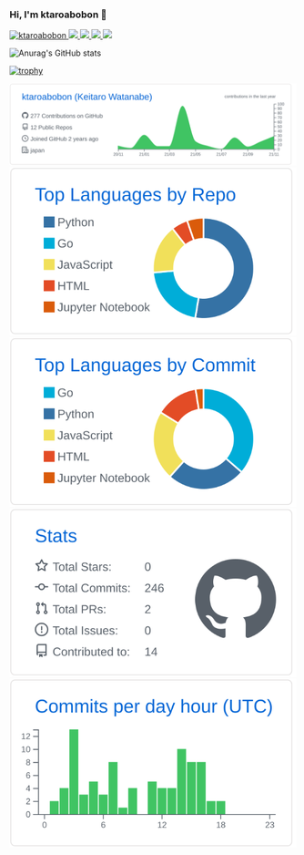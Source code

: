 ### Hi, I'm ktaroabobon 👋


<p align="left"> 
  <a href="https://github.com/ktaroabobon/ktaroabobon/">
    <img src="https://komarev.com/ghpvc/?username=ktaroabobon" alt="ktaroabobon" />
  </a>
  <a href="http://twitter.com/abobon_blog">
    <img height="20" src="https://img.shields.io/twitter/follow/abobon_blog?label=Twitter&logo=twitter&style=flat" />
  </a>
  <a href="https://github.com/ktaroabobon">
    <img height="20" src="https://img.shields.io/github/followers/ktaroabobon?label=follow&logo=github&style=flat" />
  </a>
  <a href="http://qiita.com/ktaroabobon">
    <img height="20" src="https://qiita-badge.apiapi.app/s/ktaroabobon/posts.svg" />
  </a>
  <//qiita.com/ktaroabobon">
    <img height="20" src="https://qiita-badge.apiapi.app/s/ktaroabobon/contributions.svg" />
  </a>
</p>
  
  
![Anurag's GitHub stats](https://github-readme-stats.vercel.app/api?username=ktaroabobon&show_icons=true&theme=gruvbox&bg_color=white)

[![trophy](https://github-profile-trophy.vercel.app/?username=ryo-ma)](https://github.com/ryo-ma/github-profile-trophy)

[![](https://raw.githubusercontent.com/ktaroabobon/github-profile-summary-cards-example/master/profile-summary-card-output/github/0-profile-details.svg)](https://github.com/vn7n24fzkq/github-profile-summary-cards)
[![](https://raw.githubusercontent.com/ktaroabobon/github-profile-summary-cards-example/master/profile-summary-card-output/github/1-repos-per-language.svg)](https://github.com/vn7n24fzkq/github-profile-summary-cards) [![](https://raw.githubusercontent.com/ktaroabobon/github-profile-summary-cards-example/master/profile-summary-card-output/github/2-most-commit-language.svg)](https://github.com/vn7n24fzkq/github-profile-summary-cards)
[![](https://raw.githubusercontent.com/ktaroabobon/github-profile-summary-cards-example/master/profile-summary-card-output/github/3-stats.svg)](https://github.com/vn7n24fzkq/github-profile-summary-cards) [![](https://raw.githubusercontent.com/ktaroabobon/github-profile-summary-cards-example/master/profile-summary-card-output/github/4-productive-time.svg)](https://github.com/vn7n24fzkq/github-profile-summary-cards)
